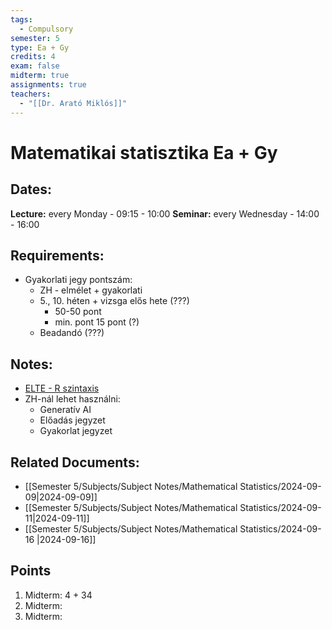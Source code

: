 ```yaml
---
tags:
  - Compulsory
semester: 5
type: Ea + Gy
credits: 4
exam: false
midterm: true
assignments: true
teachers:
  - "[[Dr. Arató Miklós]]"
---
```

# Matematikai statisztika Ea + Gy 
## Dates:
**Lecture:** every Monday - 09:15 - 10:00
**Seminar:** every Wednesday - 14:00 - 16:00 
## Requirements:
- Gyakorlati jegy pontszám:
	- ZH - elmélet + gyakorlati
	- 5., 10. héten + vizsga elős hete (???)
		- 50-50 pont
		- min. pont 15 pont (?)
	- Beadandó (???)
## Notes:
- [ELTE - R szintaxis](http://zempleni.elte.hu/Stat_R_Prohle_Zempleni)
- ZH-nál lehet használni:
	- Generatív AI
	- Előadás jegyzet
	- Gyakorlat jegyzet
## Related Documents:
- [[Semester 5/Subjects/Subject Notes/Mathematical Statistics/2024-09-09|2024-09-09]]
- [[Semester 5/Subjects/Subject Notes/Mathematical Statistics/2024-09-11|2024-09-11]]
- [[Semester 5/Subjects/Subject Notes/Mathematical Statistics/2024-09-16 |2024-09-16]]

## Points
1. Midterm: 4 + 34 
2. Midterm: 
3. Midterm: 